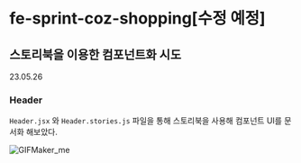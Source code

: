 # fe-sprint-coz-shopping[수정 예정]


## 스토리북을 이용한 컴포넌트화 시도 
23.05.26

### Header

`Header.jsx` 와 `Header.stories.js` 파일을 통해 스토리북을 사용해 컴포넌트 UI를 문서화 해보았다. 

![GIFMaker_me](https://github.com/codestates-seb/fe-sprint-component-library/assets/110151638/ada80df9-1af7-49d7-9ee1-e51b78378b4c)

